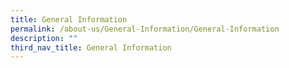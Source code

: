 ```yaml
---
title: General Information
permalink: /about-us/General-Information/General-Information
description: ""
third_nav_title: General Information
---
```

